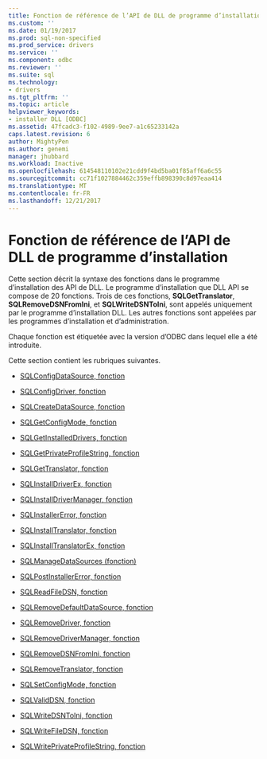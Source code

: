 ```yaml
---
title: Fonction de référence de l’API de DLL de programme d’installation | Documents Microsoft
ms.custom: ''
ms.date: 01/19/2017
ms.prod: sql-non-specified
ms.prod_service: drivers
ms.service: ''
ms.component: odbc
ms.reviewer: ''
ms.suite: sql
ms.technology:
- drivers
ms.tgt_pltfrm: ''
ms.topic: article
helpviewer_keywords:
- installer DLL [ODBC]
ms.assetid: 47fcadc3-f102-4989-9ee7-a1c65233142a
caps.latest.revision: 6
author: MightyPen
ms.author: genemi
manager: jhubbard
ms.workload: Inactive
ms.openlocfilehash: 614548110102e21cdd9f4bd5ba01f85aff6a6c55
ms.sourcegitcommit: cc71f1027884462c359effb898390c8d97eaa414
ms.translationtype: MT
ms.contentlocale: fr-FR
ms.lasthandoff: 12/21/2017
---
```

# <a name="installer-dll-api-reference-function"></a>Fonction de référence de l’API de DLL de programme d’installation
Cette section décrit la syntaxe des fonctions dans le programme d’installation des API de DLL. Le programme d’installation que DLL API se compose de 20 fonctions. Trois de ces fonctions, **SQLGetTranslator**, **SQLRemoveDSNFromIni**, et **SQLWriteDSNToIni**, sont appelés uniquement par le programme d’installation DLL. Les autres fonctions sont appelées par les programmes d’installation et d’administration.  
  
 Chaque fonction est étiquetée avec la version d’ODBC dans lequel elle a été introduite.  
  
 Cette section contient les rubriques suivantes.  
  
-   [SQLConfigDataSource, fonction](../../../odbc/reference/syntax/sqlconfigdatasource-function.md)  
  
-   [SQLConfigDriver, fonction](../../../odbc/reference/syntax/sqlconfigdriver-function.md)  
  
-   [SQLCreateDataSource, fonction](../../../odbc/reference/syntax/sqlcreatedatasource-function.md)  
  
-   [SQLGetConfigMode, fonction](../../../odbc/reference/syntax/sqlgetconfigmode-function.md)  
  
-   [SQLGetInstalledDrivers, fonction](../../../odbc/reference/syntax/sqlgetinstalleddrivers-function.md)  
  
-   [SQLGetPrivateProfileString, fonction](../../../odbc/reference/syntax/sqlgetprivateprofilestring-function.md)  
  
-   [SQLGetTranslator, fonction](../../../odbc/reference/syntax/sqlgettranslator-function.md)  
  
-   [SQLInstallDriverEx, fonction](../../../odbc/reference/syntax/sqlinstalldriverex-function.md)  
  
-   [SQLInstallDriverManager, fonction](../../../odbc/reference/syntax/sqlinstalldrivermanager-function.md)  
  
-   [SQLInstallerError, fonction](../../../odbc/reference/syntax/sqlinstallererror-function.md)  
  
-   [SQLInstallTranslator, fonction](../../../odbc/reference/syntax/sqlinstalltranslator-function.md)  
  
-   [SQLInstallTranslatorEx, fonction](../../../odbc/reference/syntax/sqlinstalltranslatorex-function.md)  
  
-   [SQLManageDataSources (fonction)](../../../odbc/reference/syntax/sqlmanagedatasources.md)  
  
-   [SQLPostInstallerError, fonction](../../../odbc/reference/syntax/sqlpostinstallererror-function.md)  
  
-   [SQLReadFileDSN, fonction](../../../odbc/reference/syntax/sqlreadfiledsn-function.md)  
  
-   [SQLRemoveDefaultDataSource, fonction](../../../odbc/reference/syntax/sqlremovedefaultdatasource-function.md)  
  
-   [SQLRemoveDriver, fonction](../../../odbc/reference/syntax/sqlremovedriver-function.md)  
  
-   [SQLRemoveDriverManager, fonction](../../../odbc/reference/syntax/sqlremovedrivermanager-function.md)  
  
-   [SQLRemoveDSNFromIni, fonction](../../../odbc/reference/syntax/sqlremovedsnfromini-function.md)  
  
-   [SQLRemoveTranslator, fonction](../../../odbc/reference/syntax/sqlremovetranslator-function.md)  
  
-   [SQLSetConfigMode, fonction](../../../odbc/reference/syntax/sqlsetconfigmode-function.md)  
  
-   [SQLValidDSN, fonction](../../../odbc/reference/syntax/sqlvaliddsn-function.md)  
  
-   [SQLWriteDSNToIni, fonction](../../../odbc/reference/syntax/sqlwritedsntoini-function.md)  
  
-   [SQLWriteFileDSN, fonction](../../../odbc/reference/syntax/sqlwritefiledsn-function.md)  
  
-   [SQLWritePrivateProfileString, fonction](../../../odbc/reference/syntax/sqlwriteprivateprofilestring-function.md)

